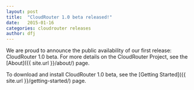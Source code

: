 ```yaml
---
layout: post
title:  "CloudRouter 1.0 beta released!"
date:   2015-01-16
categories: cloudrouter releases
author: dfj
---
```



We are proud to announce the public availability of our first release: CloudRouter 1.0 beta. For more details on the CloudRouter Project, see the [About]({{ site.url }}/about/) page.

To download and install CloudRouter 1.0 beta, see the [Getting Started]({{ site.url }}/getting-started/) page.
